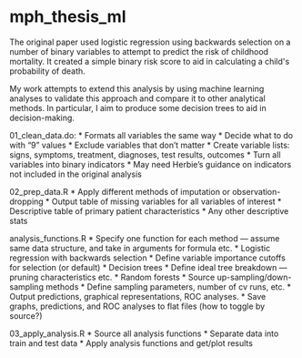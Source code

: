 # mph_thesis_ml
The original paper used logistic regression using backwards selection on a number of binary variables
to attempt to predict the risk of childhood mortality. It created a simple binary risk score to aid
in calculating a child's probability of death.

My work attempts to extend this analysis by using machine learning analyses to validate this approach
and compare it to other analytical methods. In particular, I aim to produce some decision trees to aid in 
decision-making.

01_clean_data.do: 
	* Formats all variables the same way
	* Decide what to do with “9” values 
	* Exclude variables that don’t matter
	* Create variable lists: signs, symptoms, treatment, diagnoses, test results, outcomes
	* Turn all variables into binary indicators
		* May need Herbie’s guidance on indicators not included in the original analysis

02_prep_data.R
	* Apply different methods of imputation or observation-dropping
	* Output table of missing variables for all variables of interest
	* Descriptive table of primary patient characteristics
	* Any other descriptive stats

analysis_functions.R
	* Specify one function for each method — assume same data structure, and take in arguments for formula etc.
	* Logistic regression with backwards selection
		* Define variable importance cutoffs for selection (or default)
	* Decision trees
		* Define ideal tree breakdown — pruning characteristics etc.
	* Random forests
		* Source up-sampling/down-sampling methods
	* Define sampling parameters, number of cv runs, etc.
	* Output predictions, graphical representations, ROC analyses.
	* Save graphs, predictions, and ROC analyses to flat files (how to toggle by source?)

03_apply_analysis.R
	* Source all analysis functions
	* Separate data into train and test data
	* Apply analysis functions and get/plot results
